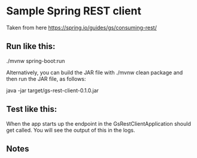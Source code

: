 # Sample Spring REST client
Taken from here https://spring.io/guides/gs/consuming-rest/

## Run like this:
./mvnw spring-boot:run

Alternatively, you can build the JAR file with ./mvnw clean package and then run the JAR file, as follows:

java -jar target/gs-rest-client-0.1.0.jar

## Test like this:
When the app starts up the endpoint in the GsRestClientApplication should get called. You will see the output of this in the logs.

## Notes

